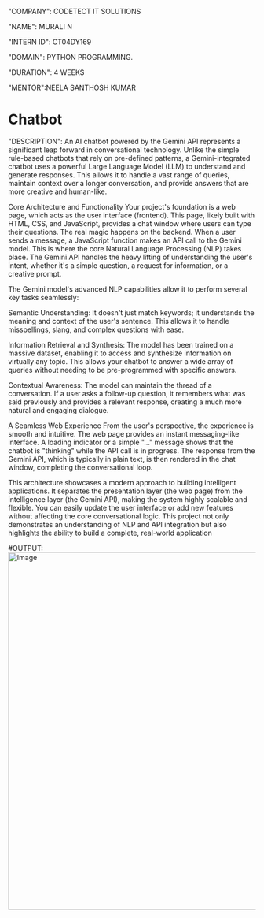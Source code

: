 "COMPANY": CODETECT IT SOLUTIONS

"NAME": MURALI N

"INTERN ID": CT04DY169

"DOMAIN": PYTHON PROGRAMMING.

"DURATION": 4 WEEKS

"MENTOR":NEELA SANTHOSH KUMAR

# Chatbot
"DESCRIPTION":
An AI chatbot powered by the Gemini API represents a significant leap forward in conversational technology. Unlike the simple rule-based chatbots that rely on pre-defined patterns, a Gemini-integrated chatbot uses a powerful Large Language Model (LLM) to understand and generate responses. This allows it to handle a vast range of queries, maintain context over a longer conversation, and provide answers that are more creative and human-like.


Core Architecture and Functionality
Your project's foundation is a web page, which acts as the user interface (frontend). This page, likely built with HTML, CSS, and JavaScript, provides a chat window where users can type their questions. The real magic happens on the backend. When a user sends a message, a JavaScript function makes an API call to the Gemini model. This is where the core Natural Language Processing (NLP) takes place. The Gemini API handles the heavy lifting of understanding the user's intent, whether it's a simple question, a request for information, or a creative prompt.



The Gemini model's advanced NLP capabilities allow it to perform several key tasks seamlessly:

Semantic Understanding: It doesn't just match keywords; it understands the meaning and context of the user's sentence. This allows it to handle misspellings, slang, and complex questions with ease.

Information Retrieval and Synthesis: The model has been trained on a massive dataset, enabling it to access and synthesize information on virtually any topic. This allows your chatbot to answer a wide array of queries without needing to be pre-programmed with specific answers.

Contextual Awareness: The model can maintain the thread of a conversation. If a user asks a follow-up question, it remembers what was said previously and provides a relevant response, creating a much more natural and engaging dialogue.

A Seamless Web Experience
From the user's perspective, the experience is smooth and intuitive. The web page provides an instant messaging-like interface. A loading indicator or a simple "..." message shows that the chatbot is "thinking" while the API call is in progress. The response from the Gemini API, which is typically in plain text, is then rendered in the chat window, completing the conversational loop.

This architecture showcases a modern approach to building intelligent applications. It separates the presentation layer (the web page) from the intelligence layer (the Gemini API), making the system highly scalable and flexible. You can easily update the user interface or add new features without affecting the core conversational logic. This project not only demonstrates an understanding of NLP and API integration but also highlights the ability to build a complete, real-world application

#OUTPUT:<img width="768" height="726" alt="Image" src="https://github.com/user-attachments/assets/62323ef6-2ad1-4014-93a5-3658857fc772" />
